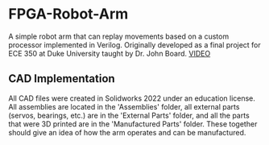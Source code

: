 # FPGA-Robot-Arm
A simple robot arm that can replay movements based on a custom processor implemented in Verilog. Originally developed as a final project for ECE 350 at Duke University taught by Dr. John Board. [VIDEO](https://drive.google.com/file/d/1Q-UmbdNB6UNFUb3LTS1fIPVzV7RNHBnE/view?usp=sharing)

## CAD Implementation
All CAD files were created in Solidworks 2022 under an education license. All assemblies are located in the 'Assemblies' folder, all external parts (servos, bearings, etc.) are in the 'External Parts' folder, and all the parts that were 3D printed are in the 'Manufactured Parts' folder. These together should give an idea of how the arm operates and can be manufactured.
